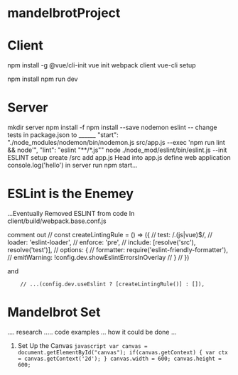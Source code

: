 # mandelbrotProject

# Client
  npm install -g @vue/cli-init
  vue init webpack client
  vue-cli setup

  npm install
  npm run dev
# Server
  mkdir server
  npm install -f
  npm install --save nodemon eslint
  -- change tests in package.json to ______
      "start": "./node_modules/nodemon/bin/nodemon.js src/app.js --exec 'npm run lint && node'",
    "lint": "eslint \"**/*.js\""
  node ./node_mod/eslint/bin/eslint.js --init
  ESLINT setup
  create /src
  add app.js
  Head into app.js
    define web application
    console.log('hello')
  in server run npm start...

# ESLint is the Enemey
  ...Eventually Removed ESLINT from code
  In client/build/webpack.base.conf.js

  comment out
  // const createLintingRule = () => ({
  //   test: /\.(js|vue)$/,
  //   loader: 'eslint-loader',
  //   enforce: 'pre',
  //   include: [resolve('src'), resolve('test')],
  //   options: {
  //       formatter: require('eslint-friendly-formatter'),
  //     emitWarning: !config.dev.showEslintErrorsInOverlay
  //   }
  // })

  and

        // ...(config.dev.useEslint ? [createLintingRule()] : []),


# Mandelbrot Set
  .... research ..... code examples ... how it could be done ...

  1. Set Up the Canvas
    ```javascript
    var canvas = document.getElementById("canvas");
    if(canvas.getContext) {
      var ctx = canvas.getContext('2d');
    }
    canvas.width = 600;
    canvas.height = 600;
    ```






